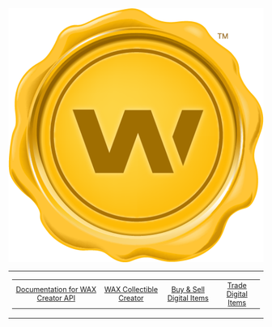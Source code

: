 <p align = "center">
	<img alt = "Header" src = "img/header.png">
</p>

<table>
	<td>
		<table>
			<td align = "center">
				<a href = "https://github.com/worldwide-asset-exchange/wax-creator" target = "_blank">Documentation for WAX Creator API</a>
			</td>
			<td align = "center">
				<a href = "https://creator.wax.io" target = "_blank">WAX Collectible Creator</a>
			</td>
			<td align = "center">
				<a href = "https://opskins.com" target = "_blank">Buy & Sell Digital Items</a>
			</td>
			<td align = "center">
				<a href = "https://trade.wax.io" target = "_blank">Trade Digital Items</a>
			</td>
		</table>
	</td>
</table>